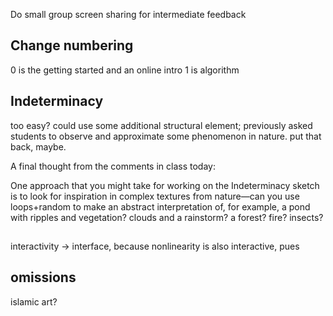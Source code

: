
Do small group screen sharing for intermediate feedback

## Change numbering

0 is the getting started and an online intro
1 is algorithm



## Indeterminacy

too easy? could use some additional structural element; previously asked students to observe and approximate some phenomenon in nature. put that back, maybe.

A final thought from the comments in class today:

One approach that you might take for working on the Indeterminacy sketch is to look for inspiration in complex textures from nature—can you use loops+random to make an abstract interpretation of, for example, a pond with ripples and vegetation? clouds and a rainstorm? a forest? fire? insects?

##


interactivity -> interface, because nonlinearity is also interactive, pues


## omissions

islamic art?
